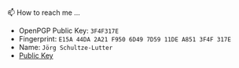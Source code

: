 📫  How to reach me ...

- OpenPGP Public Key: ```3F4F317E```
- Fingerprint: ```E15A 44DA 2A21 F950 6D49 7D59 11DE A851 3F4F 317E```
- Name: ```Jörg Schultze-Lutter```
- [Public Key](3F4F317E_public_key.asc)
